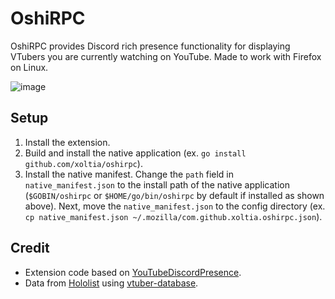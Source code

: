 # OshiRPC

OshiRPC provides Discord rich presence functionality for displaying VTubers you are
currently watching on YouTube. Made to work with Firefox on Linux.

![image](https://github.com/xoltia/oshirpc/assets/38849891/7c668eb8-e81e-4a79-be16-366ca3e4c679)


## Setup
1. Install the extension.
2. Build and install the native application (ex. `go install github.com/xoltia/oshirpc`).
3. Install the native manifest. Change the `path` field in `native_manifest.json` to the install path of
   the native application (`$GOBIN/oshirpc` or `$HOME/go/bin/oshirpc` by default if installed as shown above). Next, move
   the `native_manifest.json` to the config directory (ex. `cp native_manifest.json ~/.mozilla/com.github.xoltia.oshirpc.json`).

## Credit
- Extension code based on [YouTubeDiscordPresence](https://github.com/XFG16/YouTubeDiscordPresence).
- Data from [Hololist](https://hololist.net) using [vtuber-database](https://github.com/xoltia/oshirpc/vtuber-database).
